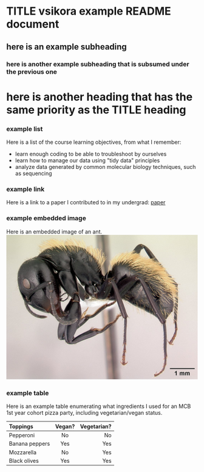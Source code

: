 # TITLE vsikora example README document

## here is an example subheading

### here is another example subheading that is subsumed under the previous one

# here is another heading that has the same priority as the TITLE heading

### example list
Here is a list of the course learning objectives, from what I remember:
- learn enough coding to be able to troubleshoot by ourselves 
- learn how to manage our data using "tidy data" principles
- analyze data generated by common molecular biology techniques, such as sequencing

### example link
Here is a link to a paper I contributed to in my undergrad: [paper](https://pubmed.ncbi.nlm.nih.gov/37276417/)

### example embedded image
Here is an embedded image of an ant. ![ant copied from repo](./messy-project-directory/images/casent0191696Cdarwinii.jpg)

### example table
Here is an example table enumerating what ingredients I used for an MCB 1st year cohort pizza party, including vegetarian/vegan status. 

| Toppings      |    Vegan?   | Vegetarian? |
|:--------------|:-----------:|------------:|
|Pepperoni      |      No     |     No      |
|Banana peppers |     Yes     |     Yes     |
|Mozzarella     |      No     |     Yes     |
|Black olives   |     Yes     |     Yes     |

